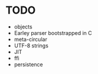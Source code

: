 TODO
====

* objects
* Earley parser bootstrapped in C
* meta-circular
* UTF-8 strings
* JIT
* ffi
* persistence

